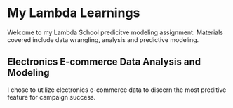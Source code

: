 # My Lambda Learnings

Welcome to my Lambda School predicitve modeling assignment. Materials covered include data wrangling, analysis and predictive modeling.


## Electronics E-commerce Data Analysis and Modeling

I chose to utilize electronics e-commerce data to discern the most preditive feature for campaign success.
